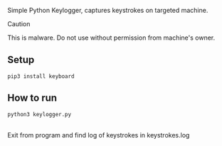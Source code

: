 Simple Python Keylogger, captures keystrokes on targeted machine. <br>

> [!CAUTION]
> This is malware. Do not use without permission from machine's owner.

## Setup
`pip3 install keyboard`

## How to run
`python3 keylogger.py`

<br>
Exit from program and find log of keystrokes in keystrokes.log